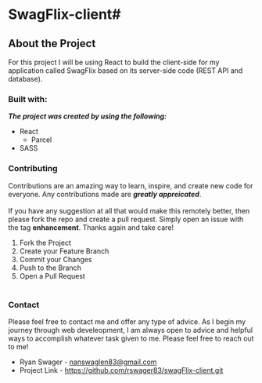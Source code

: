 # SwagFlix-client# 
## **About the Project**
For this project I will be using React to build the client-side for my application called SwagFlix based on its server-side code (REST API and database).
### **Built with:**
***The project was created by using the following:***
- React
  - Parcel
- SASS

### **Contributing**
Contributions are an amazing way to learn, inspire, and create new code for everyone. Any contributions made are ***greatly appreicated***. <br /><br />
If you have any suggestion at all that would make this remotely better, then please fork the repo and create a pull request. Simply open an issue with the tag **enhancement**. Thanks again and take care! 
<space>
1. Fork the Project
2. Create your Feature Branch 
3. Commit your Changes 
4. Push to the Branch 
5. Open a Pull Request <br /><br />
### **Contact**
Please feel free to contact me and offer any type of advice. As I begin my journey through web develeopment, I am always open to advice and helpful ways to accomplish whatever task given to me. Please feel free to reach out to me!
- Ryan Swager - nanswaglen83@gmail.com
- Project Link - https://github.com/rswager83/swagFlix-client.git
